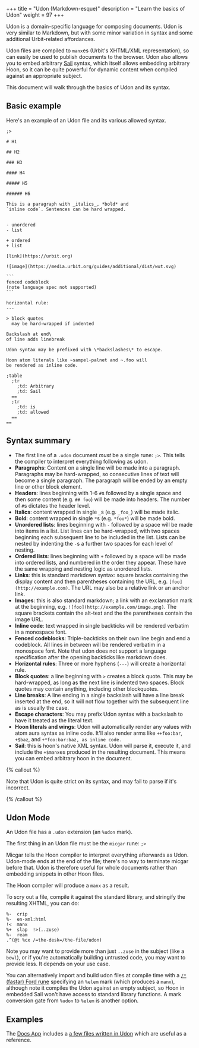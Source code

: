+++
title = "Udon (Markdown-esque)"
description = "Learn the basics of Udon"
weight = 97
+++

Udon is a domain-specific language for composing documents. Udon is very similar
to Markdown, but with some minor variation in syntax and some additional
Urbit-related affordances.

Udon files are compiled to `manx`es (Urbit's XHTML/XML representation), so can
easily be used to publish documents to the browser. Udon also allows you to
embed arbitrary [Sail](/guides/additional/sail) syntax, which itself allows
embedding arbitrary Hoon, so it can be quite powerful for dynamic content when
compiled against an appropriate subject.

This document will walk through the basics of Udon and its syntax.

## Basic example

Here's an example of an Udon file and its various allowed syntax.

````
;>

# H1

## H2

### H3

#### H4

##### H5

###### H6

This is a paragraph with _italics_, *bold* and
`inline code`. Sentences can be hard wrapped.


- unordered
- list

+ ordered
+ list

[link](https://urbit.org)

![image](https://media.urbit.org/guides/additional/dist/wut.svg)

```
fenced codeblock
(note language spec not supported)
```

horizontal rule:
---

> block quotes
  may be hard-wrapped if indented
  
Backslash at end\
of line adds linebreak

Udon syntax may be prefixed with \*backslashes\* to escape.

Hoon atom literals like ~sampel-palnet and ~.foo will
be rendered as inline code.

;table
  ;tr
    ;td: Arbitrary
    ;td: Sail
  ==
  ;tr
    ;td: is
    ;td: allowed
  ==
==
````

## Syntax summary

- The first line of a `.udon` document *must* be a single rune: `;>`. This tells
  the compiler to interpret everything following as udon.
- **Paragraphs**: Content on a single line will be made into a paragraph.
  Paragraphs may be hard-wrapped, so consecutive lines of text will become a
  single paragraph. The paragraph will be ended by an empty line or other block
  element.
- **Headers**: lines beginning with 1-6 `#`s followed by a single space and then
  some content (e.g. `## foo`) will be made into headers. The number of `#`s
  dictates the header level.
- **Italics**: content wrapped in single `_`s (e.g. `_foo_`) will be made italic.
- **Bold**: content wrapped in single `*`s (e.g. `*foo*`) will be made bold.
- **Unordered lists**: lines beginning with `-` followed by a space will be made
  into items in a list. List lines can be hard-wrapped, with two spaces
  beginning each subsequent line to be included in the list. Lists can be nested
  by indenting the `-`s a further two spaces for each level of nesting.
- **Ordered lists**: lines beginning with `+` followed by a space will be made into
  ordered lists, and numbered in the order they appear. These have the same
  wrapping and nesting logic as unordered lists.
- **Links**: this is standard markdown syntax: square bracks containing the display
  content and then parentheses containing the URL, e.g.
  `[foo](http://example.com)`. The URL may also be a relative link or an anchor
  link.
- **Images**: this is also standard markdown; a link with an exclamation mark at the
  beginning, e.g. `![foo](http://example.com/image.png)`. The square brackets
  contain the alt-text and the the parentheses contain the image URL.
- **Inline code**: text wrapped in single backticks will be rendered verbatim in a
  monospace font.
- **Fenced codeblocks**: Triple-backticks on their own line begin and end a
  codeblock. All lines in between will be rendered verbatim in a monospace font.
  Note that udon does not support a language specification after the opening
  backticks like markdown does.
- **Horizontal rules**: Three or more hyphens (`---`) will create a horizontal rule.
- **Block quotes**: a line beginning with `>` creates a block quote. This may be
  hard-wrapped, as long as the next line is indented two spaces. Block quotes
  may contain anything, including other blockquotes.
- **Line breaks**: A line ending in a single backslash will have a line break
  inserted at the end, so it will not flow together with the subsequent line as
  is usually the case.
- **Escape characters**: You may prefix Udon syntax with a backslash to have it
  treated as the literal text.
- **Hoon literals and wings**: Udon will automatically render any values with
  atom aura syntax as inline code. It'll also render arms like `++foo:bar`,
  `+$baz`, and `+*foo:bar:baz, as inline code.`
- **Sail**: this is hoon's native XML syntax. Udon will parse it, execute it, and
  include the `+$manx`es produced in the resulting document. This means you can
  embed arbitrary hoon in the document.

{% callout %}

Note that Udon is quite strict on its syntax, and may fail to parse if it's
  incorrect.
  
{% /callout %}

## Udon Mode

An Udon file has a `.udon` extension (an `%udon` mark).

The first thing in an Udon file must be the `micgar` rune: `;>`

Micgar tells the Hoon compiler to interpret everything afterwards as Udon.
Udon-mode ends at the end of the file; there's no way to terminate micgar before
that. Udon is therefore useful for whole documents rather than embedding
snippets in other Hoon files.

The Hoon compiler will produce a `manx` as a result.

To scry out a file, compile it against the standard library, and stringify the
resulting XHTML, you can do:

```
%-  crip
%-  en-xml:html
!<  manx
%+  slap  !>(..zuse)
%-  ream
.^(@t %cx /=the-desk=/the-file/udon)
```

Note you may want to provide more than just `..zuse` in the subject (like a
`bowl`), or if you're automatically building untrusted code, you may want to
provide less. It depends on your use case.

You can alternatively import and build udon files at compile time with a [`/*`
(fastar) Ford rune](/reference/hoon/rune/fas#-fastar) specifying an `%elem` mark
(which produces a `manx`), although note it compiles the Udon against an empty
subject, so Hoon in embedded Sail won't have access to standard library
functions. A mark conversion gate from `%udon` to `%elem` is another option.

## Examples

The [Docs App](https://urbit.org/applications/~pocwet/docs) includes a [a few
files written in
Udon](https://github.com/tinnus-napbus/docs-app/tree/main/bare-desk/doc) which
are useful as a reference.
